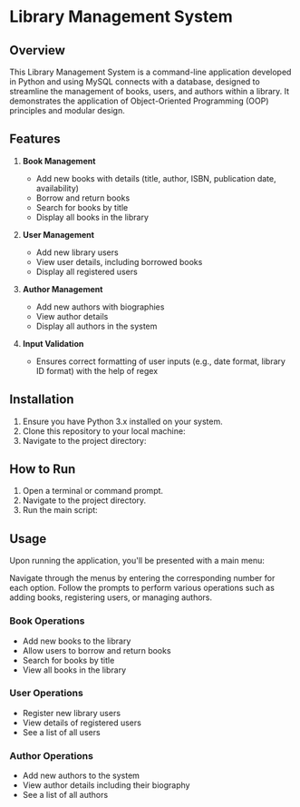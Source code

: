 # Library Management System

## Overview

This Library Management System is a command-line application developed in Python and using MySQL connects with a database, designed to streamline the management of books, users, and authors within a library. It demonstrates the application of Object-Oriented Programming (OOP) principles and modular design.

## Features

1. **Book Management**
   - Add new books with details (title, author, ISBN, publication date, availability)
   - Borrow and return books
   - Search for books by title
   - Display all books in the library

2. **User Management**
   - Add new library users
   - View user details, including borrowed books
   - Display all registered users

3. **Author Management**
   - Add new authors with biographies
   - View author details
   - Display all authors in the system

4. **Input Validation**
   - Ensures correct formatting of user inputs (e.g., date format, library ID format) with the help of regex

## Installation

1. Ensure you have Python 3.x installed on your system.
2. Clone this repository to your local machine:
3. Navigate to the project directory:

## How to Run

1. Open a terminal or command prompt.
2. Navigate to the project directory.
3. Run the main script:


## Usage

Upon running the application, you'll be presented with a main menu:


Navigate through the menus by entering the corresponding number for each option. Follow the prompts to perform various operations such as adding books, registering users, or managing authors.

### Book Operations

- Add new books to the library
- Allow users to borrow and return books
- Search for books by title
- View all books in the library

### User Operations

- Register new library users
- View details of registered users
- See a list of all users

### Author Operations

- Add new authors to the system
- View author details including their biography
- See a list of all authors
